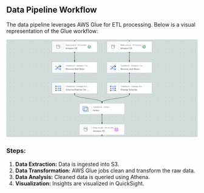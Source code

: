 ## Data Pipeline Workflow

The data pipeline leverages AWS Glue for ETL processing. Below is a visual representation of the Glue workflow:

![Glue Workflow](architecture/glue_workflow.png)

### Steps:
1. **Data Extraction:** Data is ingested into S3.
2. **Data Transformation:** AWS Glue jobs clean and transform the raw data.
3. **Data Analysis:** Cleaned data is queried using Athena.
4. **Visualization:** Insights are visualized in QuickSight.
